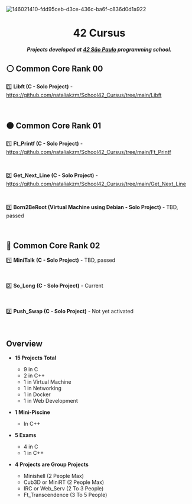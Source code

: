 ![146021410-fdd95ceb-d3ce-436c-ba6f-c836d0d1a922](https://user-images.githubusercontent.com/58959408/193740708-11739deb-c890-4a47-ae49-9d2eb69faa30.png)

<div align="center">

# 42 Cursus
  
<p align="center">
	<b><i>Projects developed at <a href="https://www.42sp.org.br/">42 São Paulo</a> programming school.</i></b><br>
</p>

</div>

## ⚪ Common Core Rank 00

</div>

1️⃣ **Libft (C - Solo Project)** - https://github.com/nataliakzm/School42_Cursus/tree/main/Libft

<br>

## 🟠 Common Core Rank 01

</div>

1️⃣ **Ft_Printf (C - Solo Project)** - https://github.com/nataliakzm/School42_Cursus/tree/main/Ft_Printf

<br>

2️⃣ **Get_Next_Line (C - Solo Project)** - https://github.com/nataliakzm/School42_Cursus/tree/main/Get_Next_Line

<br>

3️⃣ **Born2BeRoot (Virtual Machine using Debian - Solo Project)** - TBD, passed

<br>

## 🔵 Common Core Rank 02

</div>

1️⃣ **MiniTalk** **(C - Solo Project)** - TBD, passed

<br>

2️⃣ **So_Long** **(C - Solo Project)** - Current

<br>

3️⃣ **Push_Swap (C - Solo Project)** - Not yet activated

<br>

## Overview

</div>

- **15 Projects Total** 
  - 9 in C
  - 2 in C++
  - 1 in Virtual Machine
  - 1 in Networking
  - 1 in Docker
  - 1 in Web Development
  
- **1 Mini-Piscine**
  - In C++

- **5 Exams**
  - 4 in C 
  - 1 in C++

- **4 Projects are Group Projects**
  - Minishell (2 People Max)
  - Cub3D or MiniRT (2 People Max)
  - IRC or Web_Serv (2 To 3 People)
  - Ft_Transcendence (3 To 5 People)
